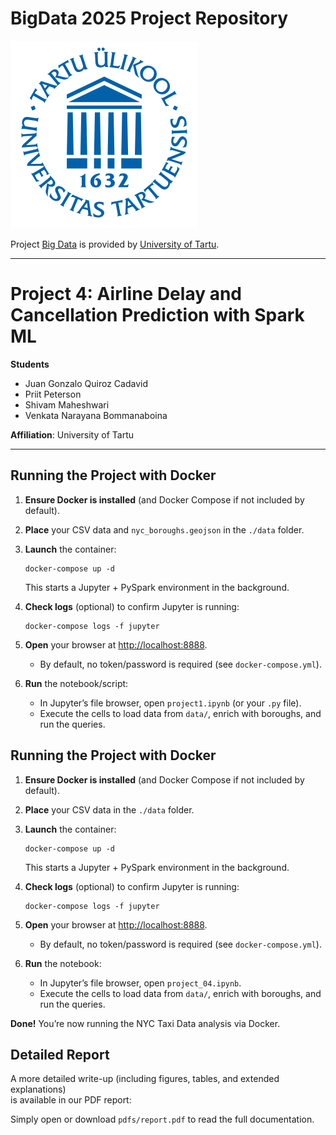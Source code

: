 # BigData 2025 Project Repository

![TartuLogo](../images/logo_ut_0.png)

Project [Big Data](https://courses.cs.ut.ee/2025/bdm/spring/Main/HomePage) is provided by [University of Tartu](https://courses.cs.ut.ee/).

---
# Project 4: Airline Delay and Cancellation Prediction with Spark ML

**Students**  
- Juan Gonzalo Quiroz Cadavid  
- Priit Peterson  
- Shivam Maheshwari  
- Venkata Narayana Bommanaboina  

**Affiliation**: University of Tartu  

---


## Running the Project with Docker

1. **Ensure Docker is installed** (and Docker Compose if not included by default).
2. **Place** your CSV data and `nyc_boroughs.geojson` in the `./data` folder.
3. **Launch** the container:
   
       docker-compose up -d

   This starts a Jupyter + PySpark environment in the background.

4. **Check logs** (optional) to confirm Jupyter is running:
   
       docker-compose logs -f jupyter

5. **Open** your browser at [http://localhost:8888](http://localhost:8888).  
   - By default, no token/password is required (see `docker-compose.yml`).

6. **Run** the notebook/script:
   - In Jupyter’s file browser, open `project1.ipynb` (or your `.py` file).
   - Execute the cells to load data from `data/`, enrich with boroughs, and run the queries.

## Running the Project with Docker

1. **Ensure Docker is installed** (and Docker Compose if not included by default).
2. **Place** your CSV data in the `./data` folder.
3. **Launch** the container:
   
       docker-compose up -d

   This starts a Jupyter + PySpark environment in the background.

4. **Check logs** (optional) to confirm Jupyter is running:
   
       docker-compose logs -f jupyter

5. **Open** your browser at [http://localhost:8888](http://localhost:8888).  
   - By default, no token/password is required (see `docker-compose.yml`).

6. **Run** the notebook:
   - In Jupyter’s file browser, open `project_04.ipynb`.
   - Execute the cells to load data from `data/`, enrich with boroughs, and run the queries.

**Done!** You’re now running the NYC Taxi Data analysis via Docker. 

## Detailed Report

A more detailed write-up (including figures, tables, and extended explanations)  
is available in our PDF report: 

Simply open or download `pdfs/report.pdf` to read the full documentation.  

